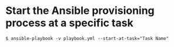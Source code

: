 # Start the Ansible provisioning process at a specific task

`$ ansible-playbook -v playbook.yml --start-at-task="Task Name"`